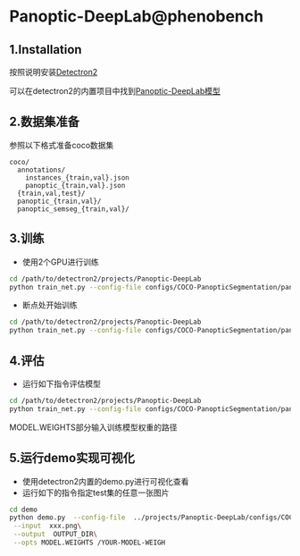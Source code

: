 # Panoptic-DeepLab@phenobench

## 1.Installation

按照说明安装[Detectron2](https://detectron2.readthedocs.io/en/latest/tutorials/install.html)

可以在detectron2的内置项目中找到[Panoptic-DeepLab模型](https://github.com/facebookresearch/detectron2/tree/main/projects/Panoptic-DeepLab)

## 2.数据集准备

参照以下格式准备coco数据集

```plaintext
coco/
  annotations/
    instances_{train,val}.json
    panoptic_{train,val}.json
  {train,val,test}/
  panoptic_{train,val}/  
  panoptic_semseg_{train,val}/
```

## 3.训练

* 使用2个GPU进行训练

```bash
cd /path/to/detectron2/projects/Panoptic-DeepLab
python train_net.py --config-file configs/COCO-PanopticSegmentation/panoptic_deeplab.yaml --num-gpus 2
```

* 断点处开始训练

```bash
cd /path/to/detectron2/projects/Panoptic-DeepLab
python train_net.py --config-file configs/COCO-PanopticSegmentation/panoptic_deeplab.yaml --num-gpus 2 --resume
```

## 4.评估

* 运行如下指令评估模型

```bash
cd /path/to/detectron2/projects/Panoptic-DeepLab
python train_net.py --config-file configs/COCO-PanopticSegmentation/panoptic_deeplab.yaml  --eval-only MODEL.WEIGHTS/YOUR-MODEL-WEIGH
```

MODEL.WEIGHTS部分输入训练模型权重的路径

## 5.运行demo实现可视化

* 使用detectron2内置的demo.py进行可视化查看
* 运行如下的指令指定test集的任意一张图片

```bash
cd demo
python demo.py  --config-file  ../projects/Panoptic-DeepLab/configs/COCO-PanopticSegmentation/panoptic_deeplab.yaml\
 --input  xxx.png\
 --output  OUTPUT_DIR\
 --opts MODEL.WEIGHTS /YOUR-MODEL-WEIGH
```

